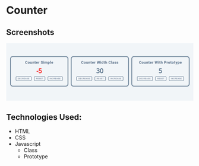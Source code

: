 # Counter

## Screenshots
![Screenshot](./screenshot.png)

## Technologies Used:
- HTML
- CSS
- Javascript
   - Class
   - Prototype
